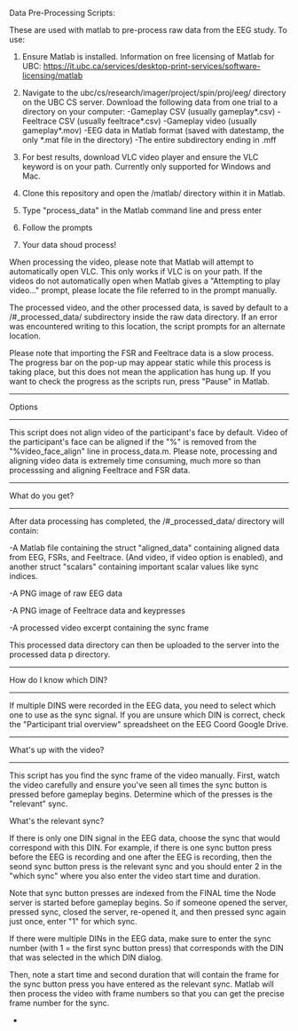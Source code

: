 
Data Pre-Processing Scripts:

These are used with matlab to pre-process raw data from the EEG study.
To use:

1) Ensure Matlab is installed. Information on free licensing of Matlab for UBC: https://it.ubc.ca/services/desktop-print-services/software-licensing/matlab

2) Navigate to the ubc/cs/research/imager/project/spin/proj/eeg/ directory on the UBC CS server. 
Download the following data from one trial to a directory on your computer:
-Gameplay CSV (usually gameplay*.csv)
-Feeltrace CSV (usually feeltrace*.csv)
-Gameplay video (usually gameplay*.mov)
-EEG data in Matlab format (saved with datestamp, the only *.mat file in the directory)
-The entire subdirectory ending in .mff

3) For best results, download VLC video player and ensure the VLC keyword is on your path. 
Currently only supported for Windows and Mac.

4) Clone this repository and open the /matlab/ directory within it in Matlab.

5) Type "process_data" in the Matlab command line and press enter

6) Follow the prompts 

7) Your data shoud process!

When processing the video, please note that Matlab will attempt to automatically open VLC. This only works if VLC is on your path. If the videos do not automatically open when Matlab gives a "Attempting to play video..." prompt, please locate the file referred to in the prompt manually.

The processed video, and the other processed data, is saved by default to a /#_processed_data/ subdirectory inside the raw data directory. If an error was encountered writing to this location, the script prompts for an alternate location. 

Please note that importing the FSR and Feeltrace data is a slow process. The progress bar on the pop-up may appear static while this process is taking place, but this does not mean the application has hung up. If you want to check the progress as the scripts run, press "Pause" in Matlab.

***

Options

***

This script does not align video of the participant's face by default. Video of the participant's face can be aligned if the "%" is removed from the "%video_face_align" line in process_data.m. Please note, processing and aligning video data is extremely time consuming, much more so than processsing and aligning Feeltrace and FSR data.

***

What do you get?

***

After data processing has completed, the /#_processed_data/ directory will contain:

-A Matlab file containing the struct "aligned_data" containing aligned data from EEG, FSRs, and Feeltrace. (And video, if video option is enabled), and another struct "scalars" containing important scalar values like sync indices.

-A PNG image of raw EEG data

-A PNG image of Feeltrace data and keypresses

-A processed video excerpt containing the sync frame

This processed data directory can then be uploaded to the server into the processed data p directory.

***

How do I know which DIN?

***

If multiple DINS were recorded in the EEG data, you need to select which one to use as the sync signal.
If you are unsure which DIN is correct, check the "Participant trial overview" spreadsheet on the EEG Coord Google Drive.

***

What's up with the video?

***

This script has you find the sync frame of the video manually. First, watch the video carefully and ensure you've seen all times the sync button is pressed before gameplay begins. Determine which of the presses is the "relevant" sync.

What's the relevant sync?

If there is only one DIN signal in the EEG data, choose the sync that would correspond with this DIN. For example, if there is one sync button press before the EEG is recording and one after the EEG is recording, then the seond sync button press is the relevant sync and you should enter 2 in the "which sync" where you also enter the video start time and duration.

Note that sync button presses are indexed from the FINAL time the Node server is started before gameplay begins. So if someone opened the server, pressed sync, closed the server, re-opened it, and then pressed sync again just once, enter "1" for which sync.

If there were multiple DINs in the EEG data, make sure to enter the sync number (with 1 = the first sync button press) that corresponds with the DIN that was selected in the which DIN dialog.

Then, note a start time and second duration that will contain the frame for the sync button press you have entered as the relevant sync.
Matlab will then process the video with frame numbers so that you can get the precise frame number for the sync.
  
-

